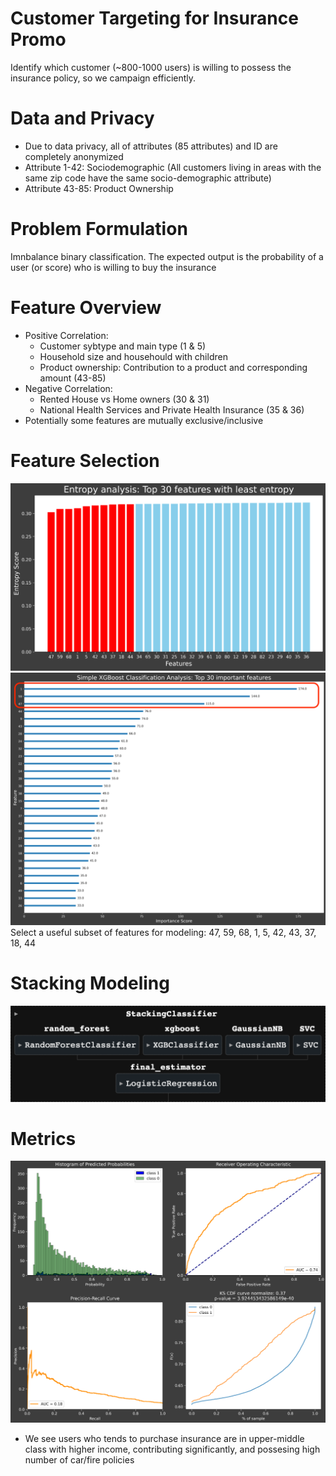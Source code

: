 # Customer Targeting for Insurance Promo

Identify which customer (~800-1000 users) is willing to possess the insurance policy, so we campaign efficiently.

# Data and Privacy

- Due to data privacy, all of attributes (85 attributes) and ID are completely anonymized
- Attribute 1-42: Sociodemographic (All customers living in areas with the same zip code have the same socio-demographic attribute)
- Attribute 43-85: Product Ownership

# Problem Formulation

Imnbalance binary classification. The expected output is the probability of a user (or score) who is willing to buy the insurance

# Feature Overview

- Positive Correlation:
  - Customer sybtype and main type (1 & 5)
  - Household size and househould with children
  - Product ownership: Contribution to a product and corresponding amount (43-85)
- Negative Correlation:
  - Rented House vs Home owners (30 & 31)
  - National Health Services and Private Health Insurance (35 & 36)
- Potentially some features are mutually exclusive/inclusive

# Feature Selection

![](https://raw.githubusercontent.com/nvlinhvn/customer-targeting-for-insurance/main/img/entropy.png)
![](https://raw.githubusercontent.com/nvlinhvn/customer-targeting-for-insurance/main/img/feature_importance.png)
Select a useful subset of features for modeling: 47, 59, 68, 1, 5, 42, 43, 37, 18, 44

# Stacking Modeling

![](https://raw.githubusercontent.com/nvlinhvn/customer-targeting-for-insurance/main/img/stack_model.png)

# Metrics

![](https://raw.githubusercontent.com/nvlinhvn/customer-targeting-for-insurance/main/img/metrics.png)

- We see users who tends to purchase insurance are in upper-middle class with higher income, contributing significantly, and possesing high number of car/fire policies
